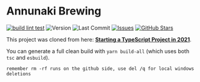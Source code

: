 # Annunaki Brewing

[![build lint test](https://github.com/roatanrich/annunaki-brewing/actions/workflows/build-lint-test.yml/badge.svg)](https://github.com/roatanrich/annunaki-brewing/actions/workflows/build-lint-test.yml)
![Version](https://img.shields.io/badge/version-1.0.0-blue)
![Last Commit](https://img.shields.io/github/last-commit/roatanrich/annunaki-brewing)
[![Issues](https://img.shields.io/github/issues/roatanrich/annunaki-brewing)](https://github.com/roatanrich/annunaki-brewing/issues)
[![GitHub Stars](https://img.shields.io/github/stars/roatanrich/annunaki-brewing)](https://github.com/roatanrich/annunaki-brewing/stargazers)


This project was cloned from here: **[Starting a TypeScript Project in 2021](https://www.metachris.com/2021/04/starting-a-typescript-project-in-2021/)**.

You can generate a full clean build with `yarn build-all` (which uses both `tsc` and `esbuild`).

```
remember rm -rf runs on the github side, use del /q for local windows deletions
```
